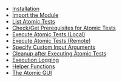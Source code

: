 * [Installation](https://github.com/redcanaryco/invoke-atomicredteam/wiki/Installing-Atomic-Red-Team)
* [Import the Module](https://github.com/redcanaryco/invoke-atomicredteam/wiki/Import-the-Module)
* [List Atomic Tests](https://github.com/redcanaryco/invoke-atomicredteam/wiki/List-Atomic-Tests)
* [Check/Get Prerequisites for Atomic Tests](https://github.com/redcanaryco/invoke-atomicredteam/wiki/Check-or-Get-Prerequisites-for-Atomic-Tests)
* [Execute Atomic Tests (Local)](https://github.com/redcanaryco/invoke-atomicredteam/wiki/Execute-Atomic-Tests-(Local))
* [Execute Atomic Tests (Remote)](https://github.com/redcanaryco/invoke-atomicredteam/wiki/Execute-Atomic-Tests-(Remote))
* [Specify Custom Input Arguments](https://github.com/redcanaryco/invoke-atomicredteam/wiki/Specify-Custom-Input-Arguments)
* [Cleanup after Executing Atomic Tests](https://github.com/redcanaryco/invoke-atomicredteam/wiki/Cleanup-After-Executing-Atomic-Tests)
* [Execution Logging](https://github.com/redcanaryco/invoke-atomicredteam/wiki/Execution-Logging)
* [Helper Functions](https://github.com/redcanaryco/invoke-atomicredteam/wiki/Helper-Functions)
* [The Atomic GUI](https://github.com/redcanaryco/invoke-atomicredteam/wiki/The-Atomic-GUI)